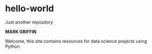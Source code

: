 # hello-world
Just another repository

**MARK GRIFFIN**

Welcome, this site contains resources for data science projects using Python.  

